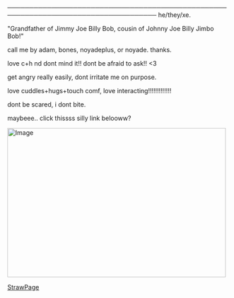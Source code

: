 ────────────────────────────────────────────────────────────────────────────────────
                                        he/they/xe.


"Grandfather of Jimmy Joe Billy Bob, cousin of Johnny Joe Billy Jimbo Bob!"

call me by adam, bones, noyadeplus, or noyade. thanks.

love c+h nd dont mind it!! dont be afraid to ask!! <3 

get angry really easily, dont irritate me on purpose.

love cuddles+hugs+touch comf, love interacting!!!!!!!!!!!!! 

dont be scared, i dont bite.

maybeee.. click thissss silly link belooww?

<img width="494" height="338" alt="Image" src="https://github.com/user-attachments/assets/dac57eb2-1348-4788-9612-4170280afdba" />

[StrawPage](https://noyadeplus.straw.page/)
